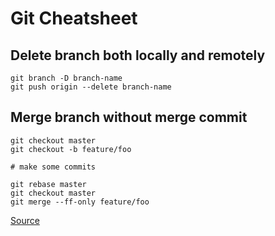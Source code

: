 # Git Cheatsheet

## Delete branch both locally and remotely

```
git branch -D branch-name
git push origin --delete branch-name
```

## Merge branch without merge commit

```
git checkout master
git checkout -b feature/foo

# make some commits

git rebase master
git checkout master
git merge --ff-only feature/foo
```

[Source](http://stackoverflow.com/a/16358699/5147646)
